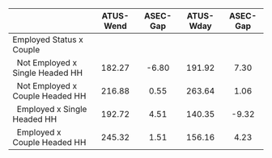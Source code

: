 
|                      |    ATUS-Wend |     ASEC-Gap |    ATUS-Wday |     ASEC-Gap |
| -------------------- | :----------: | :----------: | :----------: | :----------: |
| Employed Status x Couple |              |              |              |              |
| &nbsp;&nbsp;Not Employed x Single Headed HH |       182.27 |        -6.80 |       191.92 |         7.30 |
| &nbsp;&nbsp;Not Employed x Couple Headed HH |       216.88 |         0.55 |       263.64 |         1.06 |
| &nbsp;&nbsp;Employed x Single Headed HH |       192.72 |         4.51 |       140.35 |        -9.32 |
| &nbsp;&nbsp;Employed x Couple Headed HH |       245.32 |         1.51 |       156.16 |         4.23 |

